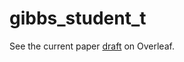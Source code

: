 # gibbs_student_t

See the current paper [draft](https://www.overleaf.com/read/rnjyrrbnmfyp) on Overleaf.

